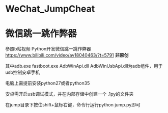 # WeChat_JumpCheat
# 微信跳一跳作弊器

参照b站视频 
Python开发微信跳一跳作弊器 
https://www.bilibili.com/video/av18040463/?t=5791
<strong>非原创</strong>

其中adb.exe fastboot.exe AdbWinApi.dll AdbWinUsbApi.dll为adb组件，用于usb控制安卓手机

电脑上需提前安装python27或者python35

安卓需开启usb调试模式，并在内部存储中创建一个 .1py的文件夹

在jump目录下按住shift+鼠标右键，命令行运行python jump.py即可 
